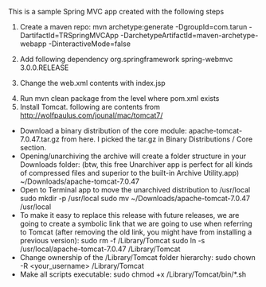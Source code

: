 This is a sample Spring MVC app created with the following steps
1) Create a maven repo: mvn archetype:generate -DgroupId=com.tarun -DartifactId=TRSpringMVCApp -DarchetypeArtifactId=maven-archetype-webapp -DinteractiveMode=false

2) Add following dependency
    <dependency>
        <groupId>org.springframework</groupId>
        <artifactId>spring-webmvc</artifactId>
        <version>3.0.0.RELEASE</version>
    </dependency>

3) Change the web.xml contents with
<web-app version="2.4"
         xmlns="http://java.sun.com/xml/ns/j2ee"
         xmlns:xsi="http://www.w3.org/2001/XMLSchema-instance"
         xsi:schemaLocation="http://java.sun.com/xml/ns/j2ee
         http://java.sun.com/xml/ns/j2ee/web-app_2_4.xsd">
    <welcome-file-list>
        <welcome-file>
            index.jsp
        </welcome-file>
    </welcome-file-list>
</web-app>

4) Run mvn clean package from the level where pom.xml exists
5) Install Tomcat. following are contents from http://wolfpaulus.com/jounal/mac/tomcat7/ 
* Download a binary distribution of the core module: apache-tomcat-7.0.47.tar.gz from here. I picked the tar.gz in Binary Distributions / Core section.
* Opening/unarchiving the archive will create a folder structure in your Downloads folder: (btw, this free Unarchiver app is perfect for all kinds of compressed files and superior to the built-in Archive Utility.app)
~/Downloads/apache-tomcat-7.0.47
* Open to Terminal app to move the unarchived distribution to /usr/local
sudo mkdir -p /usr/local
sudo mv ~/Downloads/apache-tomcat-7.0.47 /usr/local
* To make it easy to replace this release with future releases, we are going to create a symbolic link that we are going to use when referring to Tomcat (after removing the old link, you might have from installing a previous version):
sudo rm -f /Library/Tomcat
sudo ln -s /usr/local/apache-tomcat-7.0.47 /Library/Tomcat
* Change ownership of the /Library/Tomcat folder hierarchy:
sudo chown -R <your_username> /Library/Tomcat
* Make all scripts executable:
sudo chmod +x /Library/Tomcat/bin/*.sh


